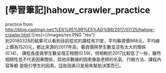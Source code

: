 # [學習筆記]hahow_crawler_practice
practice from http://blog.castman.net/%E6%95%99%E5%AD%B8/2017/07/25/hahow-crawler.html
![res]=(/images/res.PNG "res")<br/>
到20180328的結果可以看到目前程式的課程有31堂，平均募資價868元，平均線上價為1520元，都比來源的2017年高，募資價與學生數並沒有太大的關係(0.14)，
課程長度與學生數呈現正相關(0.59)，但相較於2017比較低了一些，雖然相關性並不代表因果關係，其他非數據的因素像是老師的名氣、行銷方法、課程內容等都
是吸引學生的因素，這些因素只是用來幫助決策而已。

